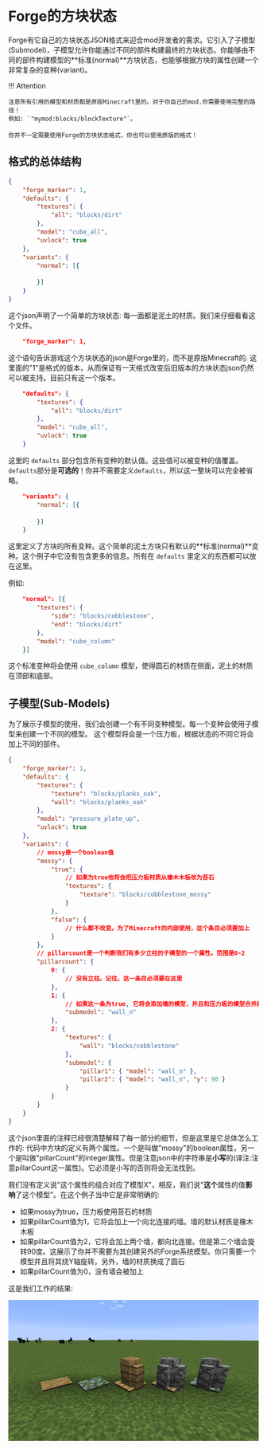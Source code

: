 Forge的方块状态
=============

Forge有它自己的方块状态JSON格式来迎合mod开发者的需求。它引入了子模型(Submodel)，子模型允许你能通过不同的部件构建最终的方块状态。你能够由不同的部件构建模型的**标准(normal)**方块状态，也能够根据方块的属性创建一个非常复杂的变种(variant)。


!!! Attention

	注意所有引用的模型和材质都是原版Minecraft里的。对于你自己的mod.你需要使用完整的路径！
	例如: `"mymod:blocks/blockTexture"`。

	你并不一定需要使用Forge的方块状态格式，你也可以使用原版的格式！

格式的总体结构
------------

```json
{
	"forge_marker": 1,
	"defaults": {
		"textures": {
			"all": "blocks/dirt"
		},
		"model": "cube_all",
		"uvlock": true
	},
	"variants": {
		"normal": [{

		}]
	}
}
```

这个json声明了一个简单的方块状态: 每一面都是泥土的材质。我们来仔细看看这个文件。

```json
	"forge_marker": 1,
```

这个语句告诉游戏这个方块状态的json是Forge里的，而不是原版Minecraft的.
这里面的"1"是格式的版本，从而保证有一天格式改变后旧版本的方块状态json仍然可以被支持。目前只有这一个版本。

```json
	"defaults": {
		"textures": {
			"all": "blocks/dirt"
		},
		"model": "cube_all",
		"uvlock": true
	}
```

这里的 `defaults` 部分包含所有变种的默认值。这些值可以被变种的值覆盖。`defaults`部分是**可选的**！你并不需要定义`defaults`，所以这一整块可以完全被省略。

```json
	"variants": {
		"normal": [{

		}]
	}
```
这里定义了方块的所有变种。这个简单的泥土方块只有默认的**标准(normal)**变种。这个例子中它没有包含更多的信息。所有在 `defaults` 里定义的东西都可以放在这里。

例如:
```json
	"normal": [{
		"textures": {
			"side": "blocks/cobblestone",
			"end": "blocks/dirt"
		},
		"model": "cube_column"
	}]
```

这个标准变种将会使用 `cube_column` 模型，使得圆石的材质在侧面，泥土的材质在顶部和底部。

子模型(Sub-Models)
-----------------

为了展示子模型的使用，我们会创建一个有不同变种模型。每一个变种会使用子模型来创建一个不同的模型。
这个模型将会是一个压力板，根据状态的不同它将会加上不同的部件。

```json
{
	"forge_marker": 1,
	"defaults": {
		"textures": {
			"texture": "blocks/planks_oak",
			"wall": "blocks/planks_oak"
		},
		"model": "pressure_plate_up",
		"uvlock": true
	},
	"variants": {
		// mossy是一个boolean值
		"mossy": {
			"true": {
				// 如果为true他将会把压力板材质从橡木木板改为苔石
				"textures": {
					"texture": "blocks/cobblestone_mossy"
				}
			},
			"false": {
				// 什么都不改变。为了Minecraft的内部使用，这个条目必须要加上
			}
		},
		// pillarcount是一个判断我们有多少立柱的子模型的一个属性。范围是0-2
		"pillarcount": {
			0: {
				// 没有立柱。记住，这一条目必须要在这里
			},
			1: {
				// 如果这一条为true, 它将会添加墙的模型，并且和压力板的模型合并起来
				"submodel": "wall_n"
			},
			2: {
				"textures": {
					"wall": "blocks/cobblestone"
				},
				"submodel": {
					"pillar1": { "model": "wall_n" },
					"pillar2": { "model": "wall_n", "y": 90 }
				}
			}
		}
	}
}
```

这个json里面的注释已经很清楚解释了每一部分的细节，但是这里是它总体怎么工作的: 代码中方块的定义有两个属性。一个是叫做"mossy"的boolean属性，另一个是叫做"pillarCount"的integer属性。但是注意json中的字符串是**小写**的(译注:注意pillarCount这一属性)。它必须是小写的否则将会无法找到。

我们没有定义说"这个属性的组合对应了模型X"，相反，我们说"**这个**属性的值**影响**了这个模型"。在这个例子当中它是非常明确的:

- 如果mossy为true，压力板使用苔石的材质
- 如果pillarCount值为1，它将会加上一个向北连接的墙。墙的默认材质是橡木木板
- 如果pillarCount值为2，它将会加上两个墙，都向北连接。但是第二个墙会旋转90度。这展示了你并不需要为其创建另外的Forge系统模型。你只需要一个模型并且将其绕Y轴旋转。另外，墙的材质换成了圆石
- 如果pillarCount值为0，没有墙会被加上

这是我们工作的结果:

![The model in different variations](example.png)
